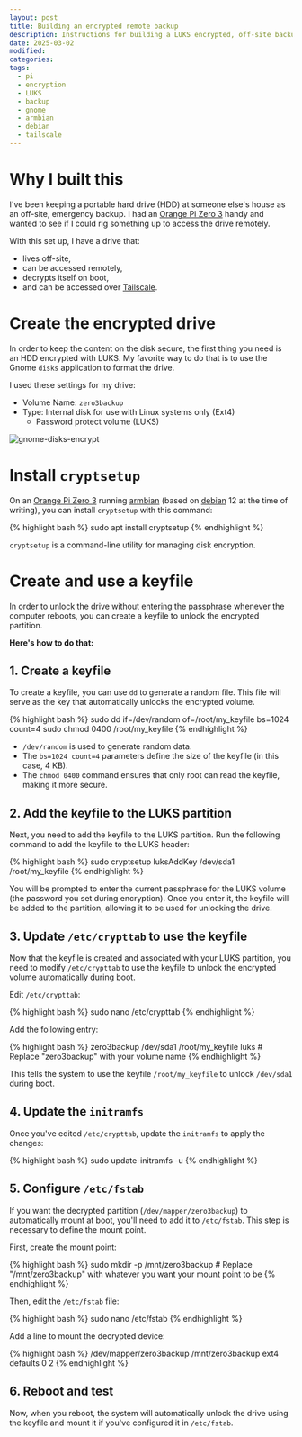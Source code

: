 ```yaml
---
layout: post
title: Building an encrypted remote backup
description: Instructions for building a LUKS encrypted, off-site backup target
date: 2025-03-02
modified: 
categories: 
tags:
  - pi
  - encryption
  - LUKS
  - backup
  - gnome
  - armbian
  - debian
  - tailscale
---
```

# Why I built this
I've been keeping a portable hard drive (HDD) at someone else's house as an off-site, emergency backup. I had an [Orange Pi Zero 3](http://www.orangepi.org/html/hardWare/computerAndMicrocontrollers/details/Orange-Pi-Zero-3.html) handy and wanted to see if I could rig something up to access the drive remotely.

With this set up, I have a drive that:
- lives off-site,
- can be accessed remotely,
- decrypts itself on boot,
- and can be accessed over [Tailscale](https://tailscale.com/).

# Create the encrypted drive
In order to keep the content on the disk secure, the first thing you need is an HDD encrypted with LUKS. My favorite way to do that is to use the Gnome `disks` application to format the drive.

I used these settings for my drive:
- Volume Name: `zero3backup`
- Type: Internal disk for use with Linux systems only (Ext4)
	- Password protect volume (LUKS)

![gnome-disks-encrypt]({{site.url}}/assets/img/gnome-disks-encrypt.png)

# Install `cryptsetup`
On an [Orange Pi Zero 3](http://www.orangepi.org/html/hardWare/computerAndMicrocontrollers/details/Orange-Pi-Zero-3.html) running [armbian](https://www.armbian.com) (based on [debian](https://www.debian.org/) 12 at the time of writing), you can install `cryptsetup` with this command:

{% highlight bash %}
sudo apt install cryptsetup
{% endhighlight %}

`cryptsetup` is a command-line utility for managing disk encryption.
# Create and use a keyfile
In order to unlock the drive without entering the passphrase whenever the computer reboots, you can create a keyfile to unlock the encrypted partition. 

**Here's how to do that:**
## 1. Create a keyfile
To create a keyfile, you can use `dd` to generate a random file. This file will serve as the key that automatically unlocks the encrypted volume.

{% highlight bash %}
sudo dd if=/dev/random of=/root/my_keyfile bs=1024 count=4 sudo chmod 0400 /root/my_keyfile
{% endhighlight %}


- `/dev/random` is used to generate random data. 
- The `bs=1024 count=4` parameters define the size of the keyfile (in this case, 4 KB). 
- The `chmod 0400` command ensures that only root can read the keyfile, making it more secure. 

## 2. Add the keyfile to the LUKS partition
Next, you need to add the keyfile to the LUKS partition. Run the following command to add the keyfile to the LUKS header:

{% highlight bash %}
sudo cryptsetup luksAddKey /dev/sda1 /root/my_keyfile
{% endhighlight %}

You will be prompted to enter the current passphrase for the LUKS volume (the password you set during encryption). Once you enter it, the keyfile will be added to the partition, allowing it to be used for unlocking the drive.

## 3. Update `/etc/crypttab` to use the keyfile 
Now that the keyfile is created and associated with your LUKS partition, you need to modify `/etc/crypttab` to use the keyfile to unlock the encrypted volume automatically during boot. 

Edit `/etc/crypttab`:

{% highlight bash %}
sudo nano /etc/crypttab
{% endhighlight %}

Add the following entry:

{% highlight bash %}
zero3backup /dev/sda1 /root/my_keyfile luks # Replace "zero3backup" with your volume name
{% endhighlight %}

This tells the system to use the keyfile `/root/my_keyfile` to unlock `/dev/sda1` during boot.
## 4. Update the `initramfs`
Once you've edited `/etc/crypttab`, update the `initramfs` to apply the changes:

{% highlight bash %}
sudo update-initramfs -u
{% endhighlight %}

## 5. Configure `/etc/fstab`
If you want the decrypted partition (`/dev/mapper/zero3backup`) to automatically mount at boot, you'll need to add it to `/etc/fstab`. This step is necessary to  define  the mount point.

First, create the mount point:

{% highlight bash %}
sudo mkdir -p /mnt/zero3backup # Replace "/mnt/zero3backup" with whatever you want your mount point to be
{% endhighlight %}

Then, edit the `/etc/fstab` file:

{% highlight bash %}
sudo nano /etc/fstab
{% endhighlight %}

Add a line to mount the decrypted device:

{% highlight bash %}
/dev/mapper/zero3backup /mnt/zero3backup ext4 defaults 0 2
{% endhighlight %}

## 6. Reboot and test 
Now, when you reboot, the system will automatically unlock the drive using the keyfile and mount it if you've configured it in `/etc/fstab`.